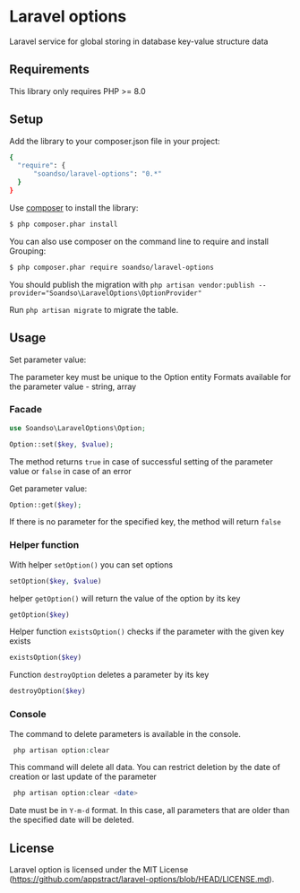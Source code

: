 Laravel options
========================================

Laravel service for global storing in database key-value structure data


Requirements
-----------

This library only requires PHP >= 8.0

Setup
-----

Add the library to your composer.json file in your project:

```bash
{
  "require": {
      "soandso/laravel-options": "0.*"
  }
}
```

Use [composer](http://getcomposer.org) to install the library:

```bash
$ php composer.phar install
```

You can also use composer on the command line to require and install Grouping:

```bash
$ php composer.phar require soandso/laravel-options
```

You should publish the migration with ```php artisan vendor:publish --provider="Soandso\LaravelOptions\OptionProvider" ```

Run ```php artisan migrate``` to migrate the table.

Usage
-----

Set parameter value:

The parameter key must be unique to the Option entity
Formats available for the parameter value - string, array

### Facade

```php
use Soandso\LaravelOptions\Option;

Option::set($key, $value);
```

The method returns ```true``` in case of successful setting of the parameter value or ```false``` in case of an error

Get parameter value:

```php
Option::get($key);
```

If there is no parameter for the specified key, the method will return ```false```

### Helper function

With helper ```setOption()``` you can set options
```php
setOption($key, $value)
```

helper ```getOption()``` will return the value of the option by its key
```php
getOption($key)
````

Helper function ```existsOption()``` checks if the parameter with the given key exists
```php
existsOption($key)
```

Function ```destroyOption``` deletes a parameter by its key
```php
destroyOption($key)
```

### Console

The command to delete parameters is available in the console.
```php
 php artisan option:clear
 ```
This command will delete all data. You can restrict deletion by the date of creation or last update of the parameter
```php
 php artisan option:clear <date>
 ```
Date must be in ```Y-m-d``` format. In this case, all parameters that are older than the specified date will be deleted.



License
-------

Laravel option is licensed under the MIT License (https://github.com/appstract/laravel-options/blob/HEAD/LICENSE.md).